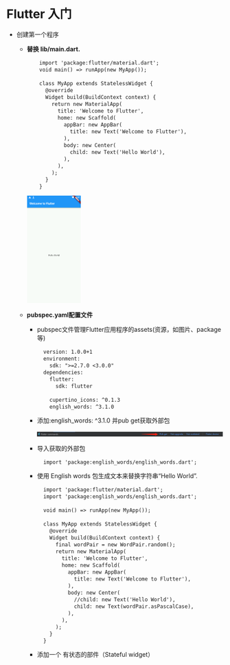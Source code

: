 # Flutter 入门

- 创建第一个程序
  - **替换 lib/main.dart.**

            import 'package:flutter/material.dart';
            void main() => runApp(new MyApp());
            
            class MyApp extends StatelessWidget {
              @override
              Widget build(BuildContext context) {
                return new MaterialApp(
                  title: 'Welcome to Flutter',
                  home: new Scaffold(
                    appBar: new AppBar(
                      title: new Text('Welcome to Flutter'),
                    ),
                    body: new Center(
                      child: new Text('Hello World'),
                    ),
                  ),
                );
              }
            }
    ![image](imagers/image_helloworld.png)

  - **pubspec.yaml配置文件**
    - pubspec文件管理Flutter应用程序的assets(资源，如图片、package等)

            version: 1.0.0+1
            environment:
              sdk: ">=2.7.0 <3.0.0"
            dependencies:
              flutter:
                sdk: flutter
            
              cupertino_icons: ^0.1.3
              english_words: ^3.1.0

    - 添加:english_words: ^3.1.0 并pub get获取外部包

        ![image](imagers/image_pub_get.png)

    - 导入获取的外部包

            import 'package:english_words/english_words.dart';
    - 使用 English words 包生成文本来替换字符串“Hello World”.

            import 'package:flutter/material.dart';
            import 'package:english_words/english_words.dart';
            
            void main() => runApp(new MyApp());
            
            class MyApp extends StatelessWidget {
              @override
              Widget build(BuildContext context) {
                final wordPair = new WordPair.random();
                return new MaterialApp(
                  title: 'Welcome to Flutter',
                  home: new Scaffold(
                    appBar: new AppBar(
                      title: new Text('Welcome to Flutter'),
                    ),
                    body: new Center(
                      //child: new Text('Hello World'),
                      child: new Text(wordPair.asPascalCase),
                    ),
                  ),
                );
              }
            }

    - 添加一个 有状态的部件（Stateful widget）

